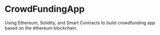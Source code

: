 # CrowdFundingApp
Using Ethereum, Solidity, and Smart Contracts to build crowdfunding app based on the ethereum blockchain.
